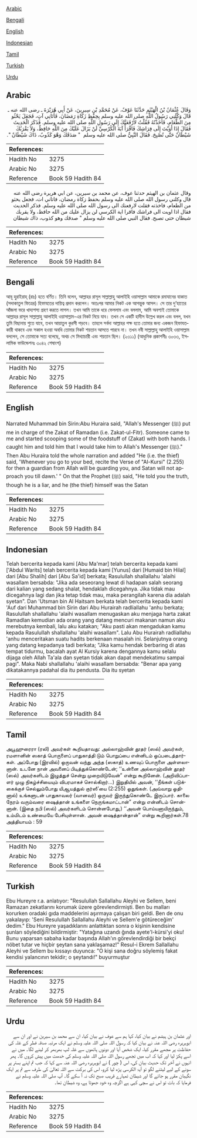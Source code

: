 [Arabic](#arabic)

[Bengali](#bengali)

[English](#english)

[Indonesian](#indonesian)

[Tamil](#tamil)

[Turkish](#turkish)

[Urdu](#urdu)

## Arabic


<div dir="rtl" lang="ar" style={{fontSize:'larger',backgroundColor:'#f8f9fa',padding:20}}>
وَقَالَ عُثْمَانُ بْنُ الْهَيْثَمِ حَدَّثَنَا عَوْفٌ، عَنْ مُحَمَّدِ بْنِ سِيرِينَ، عَنْ أَبِي هُرَيْرَةَ ـ رضى الله عنه ـ قَالَ وَكَّلَنِي رَسُولُ اللَّهِ صلى الله عليه وسلم بِحِفْظِ زَكَاةِ رَمَضَانَ، فَأَتَانِي آتٍ، فَجَعَلَ يَحْثُو مِنَ الطَّعَامِ، فَأَخَذْتُهُ فَقُلْتُ لأَرْفَعَنَّكَ إِلَى رَسُولِ اللَّهِ صلى الله عليه وسلم‏.‏ فَذَكَرَ الْحَدِيثَ فَقَالَ إِذَا أَوَيْتَ إِلَى فِرَاشِكَ فَاقْرَأْ آيَةَ الْكُرْسِيِّ لَنْ يَزَالَ عَلَيْكَ مِنَ اللَّهِ حَافِظٌ، وَلاَ يَقْرَبُكَ شَيْطَانٌ حَتَّى تُصْبِحَ‏.‏ فَقَالَ النَّبِيُّ صلى الله عليه وسلم ‏ "‏ صَدَقَكَ وَهْوَ كَذُوبٌ، ذَاكَ شَيْطَانٌ ‏"‏‏.‏
</div>
<div style={{backgroundColor:'#f8f9fa',padding:20, marginBottom: 10}}><table> <thead> <tr> <th>References:</th> <th></th> </tr> </thead> <tbody><tr><td>Hadith No</td><td>3275</td></tr><tr><td>Arabic No</td><td>3275</td></tr><tr><td>Reference</td><td>Book 59 Hadith 84</td></tr></tbody></table></div>


<div dir="rtl" lang="ar" style={{fontSize:'larger',backgroundColor:'#f8f9fa',padding:20}}>
وقال عثمان بن الهيثم حدثنا عوف، عن محمد بن سيرين، عن ابي هريرة رضى الله عنه قال وكلني رسول الله صلى الله عليه وسلم بحفظ زكاة رمضان، فاتاني ات، فجعل يحثو من الطعام، فاخذته فقلت لارفعنك الى رسول الله صلى الله عليه وسلم. فذكر الحديث فقال اذا اويت الى فراشك فاقرا اية الكرسي لن يزال عليك من الله حافظ، ولا يقربك شيطان حتى تصبح. فقال النبي صلى الله عليه وسلم " صدقك وهو كذوب، ذاك شيطان
</div>
<div style={{backgroundColor:'#f8f9fa',padding:20, marginBottom: 10}}><table> <thead> <tr> <th>References:</th> <th></th> </tr> </thead> <tbody><tr><td>Hadith No</td><td>3275</td></tr><tr><td>Arabic No</td><td>3275</td></tr><tr><td>Reference</td><td>Book 59 Hadith 84</td></tr></tbody></table></div>

## Bengali


<div dir="ltr" lang="bn" style={{fontSize:'larger',backgroundColor:'#f8f9fa',padding:20}}>
আবূ হুরাইরাহ্ (রাঃ) হতে বর্ণিত। তিনি বলেন, আল্লাহর রাসূল সাল্লাল্লাহু আলাইহি ওয়াসাল্লাম আমাকে রমাযানের যাকাত (সদাকাতুল ফিত্রের) হিফাযতের দায়িত্ব প্রদান করলেন। অতঃপর আমার নিকট এক আগন্তুক আসল। সে তার দু’হাতের আঁজলা ভরে খাদ্যশস্য গ্রহণ করতে লাগল। তখন আমি তাকে ধরে ফেললাম এবং বললাম, আমি অবশ্যই তোমাকে আল্লাহর রাসূল সাল্লাল্লাহু আলাইহি ওয়াসাল্লাম-এর নিকট নিয়ে যাব। তখন সে একটি হাদীস উল্লেখ করল এবং বলল, যখন তুমি বিছানায় শুতে যাবে, তখন আয়াতুল কুরসী পড়বে। তাহলে সর্বদা আল্লাহর পক্ষ হতে তোমার জন্য একজন হিফাযতকারী থাকবে এবং সকাল হওয়া অবধি তোমার নিকট শয়তান আসতে পারবে না। তখন নবী সাল্লাল্লাহু আলাইহি ওয়াসাল্লাম বললেন, সে তোমাকে সত্য বলেছে, অথচ সে মিথ্যাচারী এবং শয়তান ছিল। (২৩১১) (আধুনিক প্রকাশনীঃ ৩০৩৩, ইসলামিক ফাউন্ডেশনঃ ৩০৪২ শেষাংশ)
</div>
<div style={{backgroundColor:'#f8f9fa',padding:20, marginBottom: 10}}><table> <thead> <tr> <th>References:</th> <th></th> </tr> </thead> <tbody><tr><td>Hadith No</td><td>3275</td></tr><tr><td>Arabic No</td><td>3275</td></tr><tr><td>Reference</td><td>Book 59 Hadith 84</td></tr></tbody></table></div>

## English


<div dir="ltr" lang="en" style={{fontSize:'larger',backgroundColor:'#f8f9fa',padding:20}}>
Narrated Muhammad bin Sirin:Abu Huraira said, "Allah's Messenger (ﷺ) put me in charge of the Zakat of Ramadan (i.e. Zakat-ul-Fitr). Someone came to me and started scooping some of the foodstuff of (Zakat) with both hands. I caught him and told him that I would take him to Allah's Messenger (ﷺ)." Then Abu Huraira told the whole narration and added "He (i.e. the thief) said, 'Whenever you go to your bed, recite the Verse of "Al-Kursi" (2.255) for then a guardian from Allah will be guarding you, and Satan will not approach you till dawn.' " On that the Prophet (ﷺ) said, "He told you the truth, though he is a liar, and he (the thief) himself was the Satan
</div>
<div style={{backgroundColor:'#f8f9fa',padding:20, marginBottom: 10}}><table> <thead> <tr> <th>References:</th> <th></th> </tr> </thead> <tbody><tr><td>Hadith No</td><td>3275</td></tr><tr><td>Arabic No</td><td>3275</td></tr><tr><td>Reference</td><td>Book 59 Hadith 84</td></tr></tbody></table></div>

## Indonesian


<div dir="ltr" lang="id" style={{fontSize:'larger',backgroundColor:'#f8f9fa',padding:20}}>
Telah bercerita kepada kami [Abu Ma'mar] telah bercerita kepada kami ['Abdul Warits] telah bercerita kepada kami [Yunus] dari [Humaid bin Hilal] dari [Abu Shalih] dari [Abu Sa'id] berkata; Rasulullah shallallahu 'alaihi wasallam bersabda: "Jika ada seseorang lewat di hadapan salah seorang dari kalian yang sedang shalat, hendaklah dicegahnya. Jika tidak mau dicegahnya lagi dan jika tetap tidak mau, maka perangilah karena dia adalah syetan". Dan 'Utsman bin Al Haitsam berkata telah bercerita kepada kami 'Auf dari Muhammad bin Sirin dari Abu Hurairah radliallahu 'anhu berkata; Rasulullah shallallahu 'alaihi wasallam menugaskan aku menjaga harta zakat Ramadlan kemudian ada orang yang datang mencuri makanan namun aku merebutnya kembali, lalu aku katakan; "Aku pasti akan mengadukan kamu kepada Rasulullah shallallahu 'alaihi wasallam". Lalu Abu Hurairah radliallahu 'anhu menceritakan suatu hadits berkenaan masalah ini. Selanjutnya orang yang datang kepadanya tadi berkata; "Jika kamu hendak berbaring di atas tempat tidurmu, bacalah ayat Al Kursiy karena dengannya kamu selalu dijaga oleh Allah Ta'ala dan syetan tidak akan dapat mendekatimu sampai pagi". Maka Nabi shallallahu 'alaihi wasallam bersabda: "Benar apa yang dikatakannya padahal dia itu pendusta. Dia itu syetan
</div>
<div style={{backgroundColor:'#f8f9fa',padding:20, marginBottom: 10}}><table> <thead> <tr> <th>References:</th> <th></th> </tr> </thead> <tbody><tr><td>Hadith No</td><td>3275</td></tr><tr><td>Arabic No</td><td>3275</td></tr><tr><td>Reference</td><td>Book 59 Hadith 84</td></tr></tbody></table></div>

## Tamil


<div dir="ltr" lang="ta" style={{fontSize:'larger',backgroundColor:'#f8f9fa',padding:20}}>
அபூஹுரைரா (ரலி) அவர்கள் கூறியதாவது: அல்லாஹ்வின் தூதர் (ஸல்) அவர்கள், ரமளானின் ஸகாத் பொருளைப் பாதுகாத்தி டும் பொறுப்பை என்னிடம் ஒப்படைத்தார்கள். அப்போது (இரவில்) ஒருவன் வந்து அந்த (ஸகாத்) உணவுப் பொருளை அள்ளலானான். உடனே நான் அவனைப் பிடித்துக்கொண்டேன்; ‘‘உன்னை அல்லாஹ்வின் தூதர் (ஸல்) அவர்களிடம் இழுத்துச் சென்று முறையிடுவேன்” என்று கூறினேன். (அறிவிப்பாளர் முழு நிகழ்ச்சியையும் விபரமாகச் சொல்கிறார்...) இறுதியில் அவன், ‘‘நீங்கள் படுக்கைக்குச் செல்லும்போது யிஆயத்துல் குர்ஸீ’யை (2:255) ஓதுங்கள். (அவ்வாறு ஓதினால்) உங்களுடன் பாதுகாவலர் (வானவர்) ஒருவர் இருந்துகொண்டே இருப்பார். காலை நேரம் வரும்வரை ஷைத்தான் உங்களை நெருங்கமாட்டான்” என்று என்னிடம் சொன்னான். (இதை நபி (ஸல்) அவர்களிடம் சொன்னபோது,) ‘‘அவன் பொய்யனாயிருந்தும், உம்மிடம் உண்மையே பேசியுள்ளான். அவன் ஷைத்தான்தான்” என்று கூறினார்கள்.78 அத்தியாயம் : 59
</div>
<div style={{backgroundColor:'#f8f9fa',padding:20, marginBottom: 10}}><table> <thead> <tr> <th>References:</th> <th></th> </tr> </thead> <tbody><tr><td>Hadith No</td><td>3275</td></tr><tr><td>Arabic No</td><td>3275</td></tr><tr><td>Reference</td><td>Book 59 Hadith 84</td></tr></tbody></table></div>

## Turkish


<div dir="ltr" lang="tr" style={{fontSize:'larger',backgroundColor:'#f8f9fa',padding:20}}>
Ebu Hureyre r.a. anlatıyor: "Resulullah Sallallahu Aleyhi ve Sellem, beni Ramazan zekatlarını korumak üzere görevlendirmişti. Ben bu malları korurken oradaki gıda maddelerini aşırmaya çalışan biri geldi. Ben de onu yakalayıp: 'Seni Resulullah Sallallahu Aleyhi ve Sellem'e götüreceğim' dedim." Ebu Hureyre yaşadıklarını anlattıktan sonra o kişinin kendisine şunları söylediğini bildirmiştir: "Yatağına uzandı ğında ayete'l-kürsi'yi oku! Bunu yaparsan sabaha kadar başında Allah'ın görevlendirdiği bir bekçi nöbet tutar ve hiçbir şeytan sana yaklaşamaz!" Resul-i Ekrem Sallallahu Aleyhi ve Sellem bu kıssayı duyunca: "O kişi sana doğru söylemiş fakat kendisi yalancının tekidir; o şeytandı!" buyurmuştur
</div>
<div style={{backgroundColor:'#f8f9fa',padding:20, marginBottom: 10}}><table> <thead> <tr> <th>References:</th> <th></th> </tr> </thead> <tbody><tr><td>Hadith No</td><td>3275</td></tr><tr><td>Arabic No</td><td>3275</td></tr><tr><td>Reference</td><td>Book 59 Hadith 84</td></tr></tbody></table></div>

## Urdu


<div dir="rtl" lang="ur" style={{fontSize:'larger',backgroundColor:'#f8f9fa',padding:20}}>
اور عثمان بن ہیشم نے بیان کیا، کہا ہم سے عوف نے بیان کیا، ان سے محمد بن سیرین نے اور ان سے ابوہریرہ رضی اللہ عنہ نے بیان کیا کہ رسول اللہ صلی اللہ علیہ وسلم نے ایک مرتبہ صدقہ فطر کے غلہ کی حفاظت پر مجھے مقرر کیا، ایک شخص آیا اور دونوں ہاتھوں سے غلہ لپ بھربھر کر لینے لگا۔ میں نے اسے پکڑ لیا اور کہا کہ اب میں تجھے رسول اللہ صلی اللہ علیہ وسلم کی خدمت میں پیش کروں گا۔ پھر انہوں نے آخر تک حدیث بیان کی، اس ( چور ) نے ابوہریرہ رضی اللہ عنہ سے کہا کہ جب تم اپنے بستر پر سونے کے لیے لیٹنے لگو تو آیۃ الکرسی پڑھ لیا کرو، اس کی برکت سے اللہ تعالیٰ کی طرف سے تم پر ایک نگہبان مقرر ہو جائے گا اور شیطان تمہارے قریب صبح تک نہ آ سکے گا۔ آپ صلی اللہ علیہ وسلم نے فرمایا کہ بات تو اس نے سچی کہی ہے اگرچہ وہ خود جھوٹا ہے، وہ شیطان تھا۔
</div>
<div style={{backgroundColor:'#f8f9fa',padding:20, marginBottom: 10}}><table> <thead> <tr> <th>References:</th> <th></th> </tr> </thead> <tbody><tr><td>Hadith No</td><td>3275</td></tr><tr><td>Arabic No</td><td>3275</td></tr><tr><td>Reference</td><td>Book 59 Hadith 84</td></tr></tbody></table></div>
